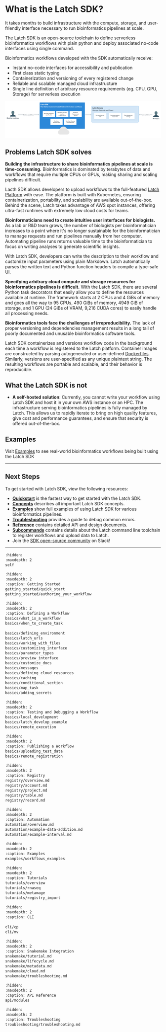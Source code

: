 # What is the Latch SDK?

It takes months to build infrastructure with the compute, storage, and user-friendly interface necessary to run bioinformatics pipelines at scale.

The Latch SDK is an open-source toolchain to define serverless bioinformatics workflows with plain python and deploy associated no-code interfaces using single command.

Bioinformatics workflows developed with the SDK automatically receive:

- Instant no-code interfaces for accessibility and publication
- First class static typing
- Containerization and versioning of every registered change
- Reliable and scalable managed cloud infrastructure
- Single line definition of arbitrary resource requirements (eg. CPU, GPU, Storage) for serverless execution

![SDK Overview](./assets/sdk-intro.png)

## Problems Latch SDK solves

**Building the infrastructure to share bioinformatics pipelines at scale is time-consuming.** Bioinformatics is dominated by terabytes of data and workflows that require multiple CPUs or GPUs, making sharing and scaling pipelines difficult.

Lacth SDK allows developers to upload workflows to the full-featured [Latch Platform](https://console.latch.bio) with ease. The platform is built with Kubernetes, ensuring containerization, portability, and scalability are available out-of-the-box. Behind the scene, Latch takes advantage of AWS spot instances, offering ultra-fast runtimes with extremely low cloud costs for teams.

**Bioinformaticians need to create intuitive user interfaces for biologists.** As a lab or R&D team grows, the number of biologists per bioinformatician increases to a point where it's no longer sustainable for the bioinformatician to manage requests and run pipelines manually from her computer. Automating pipeline runs returns valuable time to the bioinformatician to focus on writing analyses to generate scientific insights.

With Latch SDK, developers can write the description to their workflow and customize input parameters using plain Markdown. Latch automatically parses the written text and Python function headers to compile a type-safe UI.

**Specifying arbitrary cloud compute and storage resources for bioinformatics pipelines is difficult.** With the Latch SDK, there are several Python task decorators that easily allow you to define the resources available at runtime. The framework starts at 2 CPUs and 4 GiBs of memory and goes all the way to 95 CPUs, 490 GiBs of memory, 4949 GiB of storage, and 1 GPU (24 GiBs of VRAM, 9,216 CUDA cores) to easily handle all processing needs.

**Bioinformatics tools face the challenges of irreproducibility.** The lack of proper versioning and dependencies management results in a long tail of poorly documented and unusable bioinformatics software tools.

Latch SDK containerizes and versions workflow code in the background each time a workflow is registered to the Latch platform. Container images are constructed by parsing autogenerated or user-defined [Dockerfiles](https://docs.docker.com/engine/reference/builder/). Similarly, versions are user-specified as any unique plaintext string. The resulting workflows are portable and scalable, and their behavior is reproducible.

## What the Latch SDK is not

- **A self-hosted solution**: Currently, you cannot write your workflow using Latch SDK and host it in your own AWS instance or an HPC. The infrastructure serving bioinformatics pipelines is fully managed by Latch. This allows us to rapidly iterate to bring on high quality features, give cost and performance guarantees, and ensure that security is offered out-of-the-box.

## Examples

Visit [Examples](../examples/workflows_examples.md) to see real-world bioinformatics workflows being built using the Latch SDK

---

## Next Steps

To get started with Latch SDK, view the following resources:

- **[Quickstart](./getting_started/quick_start.md)** is the fastest way to get started with the Latch SDK.
- **[Concepts](./basics/what_is_a_workflow.md)** describes all important Latch SDK concepts.
- **[Examples](./examples/workflows_examples.md)** show full examples of using Latch SDK for various bioinformatics pipelines.
- **[Troubleshooting](./troubleshooting/troubleshooting)** provides a guide to debug common errors.
- **[Reference](./api/modules.rst)** contains detailed API and design documents.
- **[Subcommands](./subcommands.md)** contains details about the Latch command line toolchain to register workflows and upload data to Latch.
- Join the <a href="https://forms.gle/sCjr8tdjzx5HjVW27" target="_blank">SDK open-source community</a> on Slack!

---

```{toctree}
:hidden:
:maxdepth: 2
self
```

```{toctree}
:hidden:
:maxdepth: 2
:caption: Getting Started
getting_started/quick_start
getting_started/authoring_your_workflow
```

```{toctree}
:hidden:
:maxdepth: 2
:caption: Defining a Workflow
basics/what_is_a_workflow
basics/when_to_create_task

basics/defining_environment
basics/latch_urls
basics/working_with_files
basics/customizing_interface
basics/parameter_types
basics/preview_interface
basics/customize_docs
basics/messages
basics/defining_cloud_resources
basics/caching
basics/conditional_section
basics/map_task
basics/adding_secrets
```

```{toctree}
:hidden:
:maxdepth: 2
:caption: Testing and Debugging a Workflow
basics/local_development
basics/latch_develop_example
basics/remote_execution
```

```{toctree}
:hidden:
:maxdepth: 2
:caption: Publishing a Workflow
basics/uploading_test_data
basics/remote_registration
```

```{toctree}
:hidden:
:maxdepth: 2
:caption: Registry
registry/overview.md
registry/account.md
registry/project.md
registry/table.md
registry/record.md
```

```{toctree}
:hidden:
:maxdepth: 2
:caption: Automation
automation/overview.md
automation/example-data-addition.md
automation/example-interval.md
```

```{toctree}
:hidden:
:maxdepth: 2
:caption: Examples
examples/workflows_examples
```

```{toctree}
:hidden:
:maxdepth: 2
:caption: Tutorials
tutorials/overview
tutorials/rnaseq
tutorials/metamage
tutorials/registry_import
```

```{toctree}
:hidden:
:maxdepth: 2
:caption: CLI

cli/cp
cli/mv
```

```{toctree}
:hidden:
:maxdepth: 2
:caption: Snakemake Integration
snakemake/tutorial.md
snakemake/lifecycle.md
snakemake/metadata.md
snakemake/cloud.md
snakemake/troubleshooting.md
```

```{toctree}
:hidden:
:maxdepth: 2
:caption: API Reference
api/modules
```

```{toctree}
:hidden:
:maxdepth: 2
:caption: Troubleshooting
troubleshooting/troubleshooting.md
```

